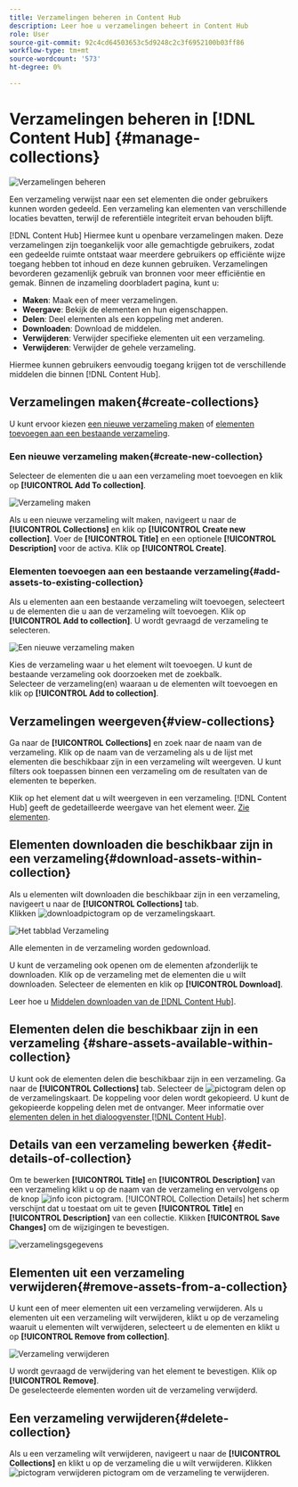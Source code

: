```yaml
---
title: Verzamelingen beheren in Content Hub
description: Leer hoe u verzamelingen beheert in Content Hub
role: User
source-git-commit: 92c4cd64503653c5d9248c2c3f6952100b03ff86
workflow-type: tm+mt
source-wordcount: '573'
ht-degree: 0%

---
```


# Verzamelingen beheren in [!DNL Content Hub] {#manage-collections}

<!-- ![Manage collections](assets/manage-collections.jpg) -->
![Verzamelingen beheren](assets/manage-collection.png)

Een verzameling verwijst naar een set elementen die onder gebruikers kunnen worden gedeeld. Een verzameling kan elementen van verschillende locaties bevatten, terwijl de referentiële integriteit ervan behouden blijft.

[!DNL Content Hub] Hiermee kunt u openbare verzamelingen maken. Deze verzamelingen zijn toegankelijk voor alle gemachtigde gebruikers, zodat een gedeelde ruimte ontstaat waar meerdere gebruikers op efficiënte wijze toegang hebben tot inhoud en deze kunnen gebruiken. Verzamelingen bevorderen gezamenlijk gebruik van bronnen voor meer efficiëntie en gemak. Binnen de inzameling doorbladert pagina, kunt u:

* **Maken**: Maak een of meer verzamelingen.
* **Weergave**: Bekijk de elementen en hun eigenschappen.
* **Delen**: Deel elementen als een koppeling met anderen.
* **Downloaden**: Download de middelen.
* **Verwijderen**: Verwijder specifieke elementen uit een verzameling.
* **Verwijderen**: Verwijder de gehele verzameling.

Hiermee kunnen gebruikers eenvoudig toegang krijgen tot de verschillende middelen die binnen [!DNL Content Hub].

## Verzamelingen maken{#create-collections}

U kunt ervoor kiezen [een nieuwe verzameling maken](#create-new-collection) of [elementen toevoegen aan een bestaande verzameling](#add-assets-to-existing-collection).

### Een nieuwe verzameling maken{#create-new-collection}

Selecteer de elementen die u aan een verzameling moet toevoegen en klik op **[!UICONTROL Add To collection]**.

![Verzameling maken](assets/add-assets-collection.jpg)

Als u een nieuwe verzameling wilt maken, navigeert u naar de **[!UICONTROL Collections]** en klik op **[!UICONTROL Create new collection]**. Voer de **[!UICONTROL Title]** en een optionele **[!UICONTROL Description]** voor de activa. Klik op **[!UICONTROL Create]**.

### Elementen toevoegen aan een bestaande verzameling{#add-assets-to-existing-collection}

Als u elementen aan een bestaande verzameling wilt toevoegen, selecteert u de elementen die u aan de verzameling wilt toevoegen. Klik op **[!UICONTROL Add to collection]**. U wordt gevraagd de verzameling te selecteren.

![Een nieuwe verzameling maken](assets/create-add-collection.jpg)

Kies de verzameling waar u het element wilt toevoegen. U kunt de bestaande verzameling ook doorzoeken met de zoekbalk. <br>Selecteer de verzameling(en) waaraan u de elementen wilt toevoegen en klik op **[!UICONTROL Add to collection]**.

## Verzamelingen weergeven{#view-collections}

Ga naar de **[!UICONTROL Collections]** en zoek naar de naam van de verzameling. Klik op de naam van de verzameling als u de lijst met elementen die beschikbaar zijn in een verzameling wilt weergeven. U kunt filters ook toepassen binnen een verzameling om de resultaten van de elementen te beperken.

Klik op het element dat u wilt weergeven in een verzameling. [!DNL Content Hub] geeft de gedetailleerde weergave van het element weer. [Zie elementen](asset-properties-content-hub.md).

<!--
![Asset details](assets/view-collection.jpg)

* **A**: Details and metadata of the asset 
* **B**: Zoom In or Zoom Out the asset 
* **C**: Reset Zoom view 
* **D**: View the previous or next asset 
* **E**: Download the asset 
* **F**: Open the asset in Adobe Express 
* **G**: Hide the metadata of the asset 
* **H**: Share the asset as a link 
-->

## Elementen downloaden die beschikbaar zijn in een verzameling{#download-assets-within-collection}

Als u elementen wilt downloaden die beschikbaar zijn in een verzameling, navigeert u naar de **[!UICONTROL Collections]** tab.\
Klikken ![downloadpictogram](assets/download-icon.svg) op de verzamelingskaart.

![Het tabblad Verzameling](assets/download-collection.jpg)

Alle elementen in de verzameling worden gedownload.

U kunt de verzameling ook openen om de elementen afzonderlijk te downloaden. Klik op de verzameling met de elementen die u wilt downloaden. Selecteer de elementen en klik op **[!UICONTROL Download]**.

Leer hoe u [Middelen downloaden van de [!DNL Content Hub]](download-assets-content-hub.md).

## Elementen delen die beschikbaar zijn in een verzameling {#share-assets-available-within-collection}

U kunt ook de elementen delen die beschikbaar zijn in een verzameling. Ga naar de **[!UICONTROL Collections]** tab. Selecteer de ![pictogram delen](assets/share.svg) op de verzamelingskaart. De koppeling voor delen wordt gekopieerd. U kunt de gekopieerde koppeling delen met de ontvanger. Meer informatie over [elementen delen in het dialoogvenster [!DNL Content Hub]](share-assets-content-hub.md).

## Details van een verzameling bewerken {#edit-details-of-collection}

Om te bewerken **[!UICONTROL Title]** en **[!UICONTROL Description]** van een verzameling klikt u op de naam van de verzameling en vervolgens op de knop ![info icon](assets/info-icon.svg) pictogram. [!UICONTROL Collection Details] het scherm verschijnt dat u toestaat om uit te geven **[!UICONTROL Title]** en **[!UICONTROL Description]** van een collectie. Klikken **[!UICONTROL Save Changes]** om de wijzigingen te bevestigen.

![verzamelingsgegevens](assets/collection-details.png)

## Elementen uit een verzameling verwijderen{#remove-assets-from-a-collection}

U kunt een of meer elementen uit een verzameling verwijderen. Als u elementen uit een verzameling wilt verwijderen, klikt u op de verzameling waaruit u elementen wilt verwijderen, selecteert u de elementen en klikt u op **[!UICONTROL Remove from collection]**.

![Verzameling verwijderen](assets/remove-collection-new.jpg)

U wordt gevraagd de verwijdering van het element te bevestigen. Klik op **[!UICONTROL Remove]**.\
De geselecteerde elementen worden uit de verzameling verwijderd.

## Een verzameling verwijderen{#delete-collection}

Als u een verzameling wilt verwijderen, navigeert u naar de **[!UICONTROL Collections]** en klikt u op de verzameling die u wilt verwijderen. Klikken ![pictogram verwijderen](assets/remove-icon.svg) pictogram om de verzameling te verwijderen.
